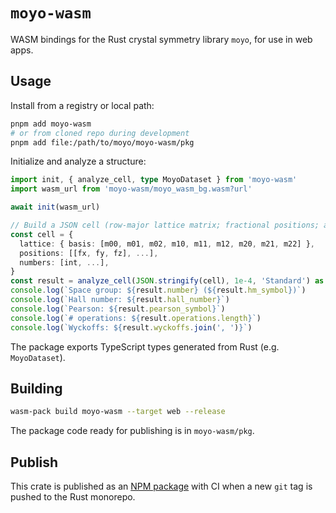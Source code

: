 # `moyo-wasm`

WASM bindings for the Rust crystal symmetry library `moyo`, for use in web apps.

## Usage

Install from a registry or local path:

```bash
pnpm add moyo-wasm
# or from cloned repo during development
pnpm add file:/path/to/moyo/moyo-wasm/pkg
```

Initialize and analyze a structure:

```ts
import init, { analyze_cell, type MoyoDataset } from 'moyo-wasm'
import wasm_url from 'moyo-wasm/moyo_wasm_bg.wasm?url'

await init(wasm_url)

// Build a JSON cell (row-major lattice matrix; fractional positions; atomic numbers)
const cell = {
  lattice: { basis: [m00, m01, m02, m10, m11, m12, m20, m21, m22] },
  positions: [[fx, fy, fz], ...],
  numbers: [int, ...],
}
const result = analyze_cell(JSON.stringify(cell), 1e-4, 'Standard') as MoyoDataset
console.log(`Space group: ${result.number} (${result.hm_symbol})`)
console.log(`Hall number: ${result.hall_number}`)
console.log(`Pearson: ${result.pearson_symbol}`)
console.log(`# operations: ${result.operations.length}`)
console.log(`Wyckoffs: ${result.wyckoffs.join(', ')}`)
```

The package exports TypeScript types generated from Rust (e.g. `MoyoDataset`).

## Building

```bash
wasm-pack build moyo-wasm --target web --release
```

The package code ready for publishing is in `moyo-wasm/pkg`.

## Publish

This crate is published as an [NPM package](https://www.npmjs.com/package/moyo-wasm) with CI when a new `git` tag is pushed to the Rust monorepo.
